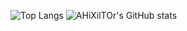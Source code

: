 ![Top Langs](https://github-readme-stats.vercel.app/api/top-langs/?username=AHiXilTOr&layout=compact&theme=transparent&hide_border=true)
![AHiXilTOr's GitHub stats](https://github-readme-stats.vercel.app/api?username=AHiXilTOr&show_icons=true&theme=transparent&hide_border=true)
